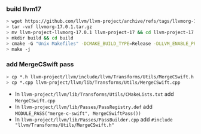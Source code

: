 ### build llvm17
```bash
> wget https://github.com/llvm/llvm-project/archive/refs/tags/llvmorg-17.0.1.tar.gz
> tar -vxf llvmorg-17.0.1.tar.gz
> mv llvm-project-llvmorg-17.0.1 llvm-project-17 && cd llvm-project-17
> mkdir build && cd build
> cmake -G "Unix Makefiles" -DCMAKE_BUILD_TYPE=Release -DLLVM_ENABLE_PROJECTS="clang;compiler-rt" ../llvm
> make -j
```

### add MergeCSwift pass
```bash
> cp *.h llvm-project/llvm/include/llvm/Transforms/Utils/MergeCSwift.h
> cp *.cpp llvm-project/llvm/lib/Transforms/Utils/MergeCSwift.cpp
```

- In `llvm-project/llvm/lib/Transforms/Utils/CMakeLists.txt` add `MergeCSwift.cpp`
- In `llvm-project/llvm/lib/Passes/PassRegistry.def` add `MODULE_PASS("merge-c-swift", MergeCSwiftPass())` 
- In `llvm-project/llvm/lib/Passes/PassBuilder.cpp` add `#include "llvm/Transforms/Utils/MergeCSwift.h"`
